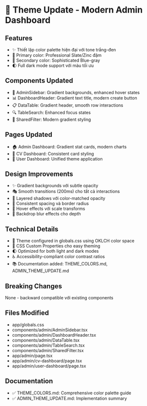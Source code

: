 # 🎨 Theme Update - Modern Admin Dashboard

## Features

- ✨ Thiết lập color palette hiện đại với tone trắng-đen
- 🎨 Primary color: Professional Slate/Zinc đậm
- 🎨 Secondary color: Sophisticated Blue-gray
- 🌓 Full dark mode support với màu tối ưu

## Components Updated

- 💎 AdminSidebar: Gradient backgrounds, enhanced hover states
- 📊 DashboardHeader: Gradient text title, modern create button
- 📋 DataTable: Gradient header, smooth row interactions
- 🔍 TableSearch: Enhanced focus states
- 🎯 SharedFilter: Modern gradient styling

## Pages Updated

- 🏠 Admin Dashboard: Gradient stat cards, modern charts
- 📄 CV Dashboard: Consistent card styling
- 👥 User Dashboard: Unified theme application

## Design Improvements

- ✨ Gradient backgrounds với subtle opacity
- 🎭 Smooth transitions (200ms) cho tất cả interactions
- 🌈 Layered shadows với color-matched opacity
- 🎯 Consistent spacing và border radius
- 💫 Hover effects với scale transforms
- 🎨 Backdrop blur effects cho depth

## Technical Details

- 📝 Theme configured in globals.css using OKLCH color space
- 🎨 CSS Custom Properties cho easy theming
- 🌓 Optimized for both light and dark modes
- ♿ Accessibility-compliant color contrast ratios
- 📚 Documentation added: THEME_COLORS.md, ADMIN_THEME_UPDATE.md

## Breaking Changes

None - backward compatible với existing components

## Files Modified

- app/globals.css
- components/admin/AdminSidebar.tsx
- components/admin/DashboardHeader.tsx
- components/admin/DataTable.tsx
- components/admin/TableSearch.tsx
- components/admin/SharedFilter.tsx
- app/admin/page.tsx
- app/admin/cv-dashboard/page.tsx
- app/admin/user-dashboard/page.tsx

## Documentation

- ✅ THEME_COLORS.md: Comprehensive color palette guide
- ✅ ADMIN_THEME_UPDATE.md: Implementation summary
